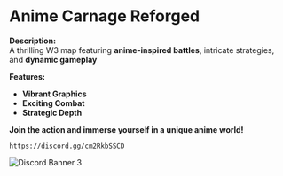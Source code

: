 # Anime Carnage Reforged

**Description:**  
A thrilling W3 map featuring **anime-inspired battles**, intricate strategies, and **dynamic gameplay**

**Features:**  
- **Vibrant Graphics**  
- **Exciting Combat**  
- **Strategic Depth**  

**Join the action and immerse yourself in a unique anime world!**
```
https://discord.gg/cm2RkbSSCD
```

![Discord Banner 3](https://discord.com/api/guilds/[1265059821439287369]/widget.png?style=banner3)
